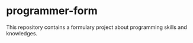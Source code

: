 # programmer-form
This repository contains a formulary project about programming skills and knowledges.
